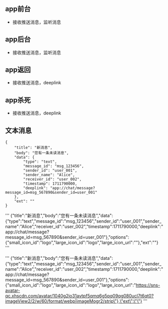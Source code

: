 ## app前台
- 接收推送消息，监听消息

## app后台
- 接收推送消息，监听消息

## app返回
- 接收推送消息，deeplink

## app杀死
- 接收推送消息，deeplink

## 文本消息

```
{
    "title": "新消息",
    "body": "您有一条未读消息",
    "data": {
        "type": "text",
        "message_id": "msg_123456",
        "sender_id": "user_001",
        "sender_name": "Alice",
        "receiver_id": "user_002",
        "timestamp": 1711790000,
        "deeplink": "app://chat/message?message_id=msg_567890&sender_id=user_001"
    },
    "ext": ""
}
```
'''
{\"title\":\"新消息\",\"body\":\"您有一条未读消息\",\"data\":{\"type\":\"text\",\"message_id\":\"msg_123456\",\"sender_id\":\"user_001\",\"sender_name\":\"Alice\",\"receiver_id\":\"user_002\",\"timestamp\":1711790000,\"deeplink\":\"app://chat/message?message_id=msg_567890&sender_id=user_001\"},\"options\":{\"small_icon_id\":\"logo\",\"large_icon_id\":\"logo\",\"large_icon_url\":\"\"},\"ext\":\"\"}
'''

'''
{\"title\":\"新消息\",\"body\":\"您有一条未读消息\",\"data\":{\"type\":\"text\",\"message_id\":\"msg_123456\",\"sender_id\":\"user_001\",\"sender_name\":\"Alice\",\"receiver_id\":\"user_002\",\"timestamp\":1711790000,\"deeplink\":\"app://chat/message?message_id=msg_567890&sender_id=user_001\"},\"options\":{\"small_icon_id\":\"logo\",\"large_icon_id\":\"logo\",\"large_icon_url\":\"https://sns-avatar-qc.xhscdn.com/avatar/1040g2jo31avtpf5qmq6g5pq09qg080ucl7t6qt0?imageView2/2/w/60/format/webp|imageMogr2/strip\"},\"ext\":\"\"}
'''


